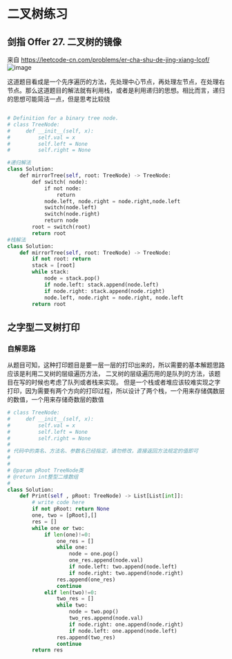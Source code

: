 # 二叉树练习

## 剑指 Offer 27. 二叉树的镜像

来自 <https://leetcode-cn.com/problems/er-cha-shu-de-jing-xiang-lcof/> 
![image](https://user-images.githubusercontent.com/22584921/148521401-b723494a-1903-47e5-abde-173ae70dde37.png)


这道题目看成是一个先序遍历的方法，先处理中心节点，再处理左节点，在处理右节点。那么这道题目的解法就有利用栈，或者是利用递归的思想。相比而言，递归的思想可能简洁一点，但是思考比较绕
```python

# Definition for a binary tree node.
# class TreeNode:
#     def __init__(self, x):
#         self.val = x
#         self.left = None
#         self.right = None

#递归解法
class Solution:
    def mirrorTree(self, root: TreeNode) -> TreeNode:
        def switch( node):
            if not node:
                return
            node.left, node.right = node.right,node.left
            switch(node.left)
            switch(node.right)
            return node
        root = switch(root)
        return root
#栈解法
class Solution:
    def mirrorTree(self, root: TreeNode) -> TreeNode:
        if not root: return
        stack = [root]
        while stack:
            node = stack.pop()
            if node.left: stack.append(node.left)
            if node.right: stack.append(node.right)
            node.left, node.right = node.right, node.left
        return root

```










## 之字型二叉树打印
### 自解思路
从题目可知，这种打印题目是要一层一层的打印出来的，所以需要的基本解题思路应该是利用二叉树的层级遍历方法， 二叉树的层级遍历用的是队列的方法，该题目在写的时候也考虑了队列或者栈来实现。
但是一个栈或者堆应该较难实现之字打印，因为需要有两个方向的打印过程，所以设计了两个栈，一个用来存储偶数层的数值，一个用来存储奇数层的数值

```python
# class TreeNode:
#     def __init__(self, x):
#         self.val = x
#         self.left = None
#         self.right = None
#
# 代码中的类名、方法名、参数名已经指定，请勿修改，直接返回方法规定的值即可
#
# 
# @param pRoot TreeNode类 
# @return int整型二维数组
#
class Solution:
    def Print(self , pRoot: TreeNode) -> List[List[int]]:
        # write code here
        if not pRoot: return None
        one, two = [pRoot],[]
        res = []
        while one or two:
            if len(one)!=0:
                one_res = []
                while one:
                    node = one.pop()
                    one_res.append(node.val)
                    if node.left: two.append(node.left)
                    if node.right: two.append(node.right)
                res.append(one_res)
                continue
            elif len(two)!=0:
                two_res = []
                while two:
                    node = two.pop()
                    two_res.append(node.val)
                    if node.right: one.append(node.right)
                    if node.left: one.append(node.left)
                res.append(two_res)
                continue
        return res
```
